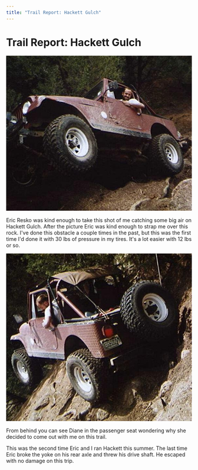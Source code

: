 ```yaml
---
title: "Trail Report: Hackett Gulch"
---
```

# Trail Report: Hackett Gulch

![Terry's CJ-7 on Hackett Gulch](../../../img/terry/trail/hack1.jpg)

Eric Resko was kind enough to take this shot of me catching some big air on Hackett Gulch. After the picture Eric was kind enough to strap me over this rock. I've done this obstacle a couple times in the past, but this was the first time I'd done it with 30 lbs of pressure in my tires. It's a lot easier with 12 lbs or so. 

![Terry's CJ-7 on Hackett Gulch](../../../img/terry/trail/hack2.jpg)

From behind you can see Diane in the passenger seat wondering why she decided to come out with me on this trail. 

This was the second time Eric and I ran Hackett this summer. The last time Eric broke the yoke on his rear axle and threw his drive shaft. He escaped with no damage on this trip.